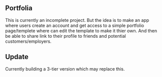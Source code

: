 ## Portfolia
This is currently an incomplete project. But the idea is to make an app where users create an account and get access to a simple portfolio page/templete where can edit the template to make it thier own. And then be able to share link to their profile to friends and potential customers/employers.

## Update
Currently building a 3-tier version which may replace this.